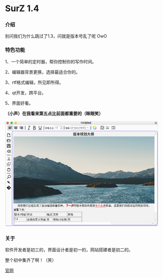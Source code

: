 # SurZ 1.4
### 介绍

别问我们为什么跳过了1.3，问就是版本号乱了呢 OwO

### 特色功能

1、一个简单的定时器，帮你控制你的写作时间。

2、编辑器背景更换，选择最适合你的。

3、rtf格式编辑，所见即所得。

4、qt开发，跨平台。

5、界面好看。

**（小声）在我看来第五点比前面都重要的（眯眼笑）**

![screenshot](screenshot.png)

### 关于

软件开发者是初三的，界面设计者是初一的，网站搭建者是初二的。

整个初中集齐了啊！（笑）

[官网](http://left-studio.gitee.io "Left-Studio官网。")

